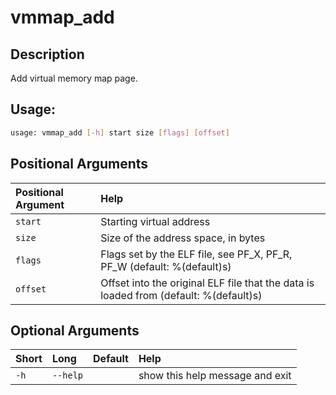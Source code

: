 



# vmmap_add

## Description


Add virtual memory map page.
## Usage:


```bash
usage: vmmap_add [-h] start size [flags] [offset]

```
## Positional Arguments

|Positional Argument|Help|
| :--- | :--- |
|`start`|Starting virtual address|
|`size`|Size of the address space, in bytes|
|`flags`|Flags set by the ELF file, see PF_X, PF_R, PF_W (default: %(default)s)|
|`offset`|Offset into the original ELF file that the data is loaded from (default: %(default)s)|

## Optional Arguments

|Short|Long|Default|Help|
| :--- | :--- | :--- | :--- |
|`-h`|`--help`||show this help message and exit|

